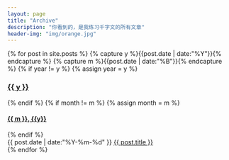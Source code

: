 ```yaml
---
layout: page
title: "Archive"
description: "你看到的，是我练习千字文的所有文章"
header-img: "img/orange.jpg"
---
```


<div>
{% for post in site.posts %}
{% capture y %}{{post.date | date:"%Y"}}{% endcapture %}
{% capture m %}{{post.date | date:"%B"}}{% endcapture %}
{% if year != y %}
{% assign year = y %}
<h3 class="subsection"><a id="{{ y }}" href="#{{ y }}" class="subsection">{{ y }}</a></h3>
{% endif %}
{% if month != m %}
{% assign month = m %}
<h4 class="subsection"><a id="{{ m }}-{{ y }}" href="#{{ m }}-{{ y }}" class="subsection">{{ m }}, {{y}}</a></h4>
{% endif %}
<div>
  <span style="float: left;" class="item">
    <time datetime="{{ post.date | date:"%Y-%m-%d" }}">{{ post.date | date:"%Y-%m-%d" }}</time>
    <a href="{{ post.url }}" title="{{ post.title }}">{{ post.title }}</a>
  </span>
</div>
<div style="clear: both;"></div>
{% endfor %}
</div>
